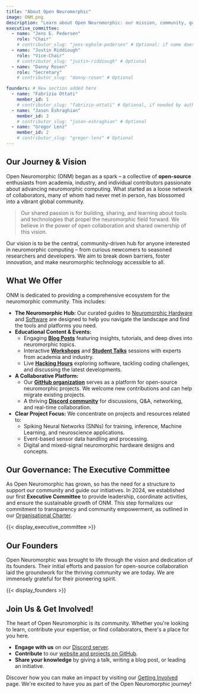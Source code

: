 ```yaml
---
title: "About Open Neuromorphic"
image: ONM.png
description: "Learn about Open Neuromorphic: our mission, community, governance with our Executive Committee, and how our founders sparked this collaborative hub for neuromorphic computing."
executive_committee:
  - name: "Jens E. Pedersen"
    role: "Chair"
    # contributor_slug: "jens-egholm-pedersen" # Optional: if name doesn't urlize correctly
  - name: "Justin Riddiough"
    role: "Vice-Chair"
    # contributor_slug: "justin-riddiough" # Optional
  - name: "Danny Rosen"
    role: "Secretary"
    # contributor_slug: "danny-rosen" # Optional

founders: # New section added here
  - name: "Fabrizio Ottati"
    member_id: 1
    # contributor_slug: "fabrizio-ottati" # Optional, if needed by author-card correctly
  - name: "Jason Eshraghian"
    member_id: 3
    # contributor_slug: "jason-eshraghian" # Optional
  - name: "Gregor Lenz"
    member_id: 2
    # contributor_slug: "gregor-lenz" # Optional
---
```


## Our Journey & Vision

Open Neuromorphic (ONM) began as a spark – a collective of **open-source** enthusiasts from academia, industry, and individual contributors passionate about advancing neuromorphic computing. What started as a loose network of collaborators, many of whom had never met in person, has blossomed into a vibrant global community.

> Our shared passion is for building, sharing, and learning about tools and technologies that propel the neuromorphic field forward. We believe in the power of open collaboration and shared ownership of this vision.

Our vision is to be the central, community-driven hub for anyone interested in neuromorphic computing – from curious newcomers to seasoned researchers and developers. We aim to break down barriers, foster innovation, and make neuromorphic technology accessible to all.

## What We Offer

ONM is dedicated to providing a comprehensive ecosystem for the neuromorphic community. This includes:

*   **The Neuromorphic Hub:** Our curated guides to [Neuromorphic Hardware](/neuromorphic-computing/hardware/) and [Software](/neuromorphic-computing/software/) are designed to help you navigate the landscape and find the tools and platforms you need.
*   **Educational Content & Events:**
    *   Engaging **[Blog Posts](/blog/)** featuring insights, tutorials, and deep dives into neuromorphic topics.
    *   Interactive **[Workshops](/workshops/)** and **[Student Talks](/neuromorphic-computing/student-talks/)** sessions with experts from academia and industry.
    *   Live **[Hacking Hours](/neuromorphic-computing/software/hacking-hours/)** exploring software, tackling coding challenges, and discussing the latest developments.
*   **A Collaborative Platform:**
    *   Our **[GitHub organization](https://github.com/open-neuromorphic)** serves as a platform for open-source neuromorphic projects. We welcome new contributions and can help migrate existing projects.
    *   A thriving **[Discord community](https://discord.gg/C9bzWgNmqk)** for discussions, Q&A, networking, and real-time collaboration.
*   **Clear Project Focus:** We concentrate on projects and resources related to:
    *   Spiking Neural Networks (SNNs) for training, inference, Machine Learning, and neuroscience applications.
    *   Event-based sensor data handling and processing.
    *   Digital and mixed-signal neuromorphic hardware designs and concepts.

## Our Governance: The Executive Committee

As Open Neuromorphic has grown, so has the need for a structure to support our community and guide our initiatives. In 2024, we established our first **Executive Committee** to provide leadership, coordinate activities, and ensure the sustainable growth of ONM. This step formalizes our commitment to transparency and community empowerment, as outlined in our [Organisational Charter](charter/).

{{< display_executive_committee >}}

## Our Founders

Open Neuromorphic was brought to life through the vision and dedication of its founders. Their initial efforts and passion for open-source collaboration laid the groundwork for the thriving community we are today. We are immensely grateful for their pioneering spirit.

{{< display_founders >}}

## Join Us & Get Involved!

The heart of Open Neuromorphic is its community. Whether you're looking to learn, contribute your expertise, or find collaborators, there's a place for you here.
*   **Engage with us** on our [Discord server](https://discord.gg/C9bzWgNmqk).
*   **Contribute** to our [website and projects on GitHub](https://github.com/open-neuromorphic/open-neuromorphic.github.io).
*   **Share your knowledge** by giving a talk, writing a blog post, or leading an initiative.

Discover how you can make an impact by visiting our [Getting Involved](/getting-involved/) page. We're excited to have you as part of the Open Neuromorphic journey!
